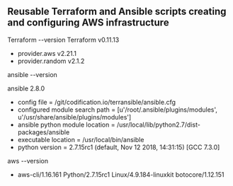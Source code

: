 ## Reusable Terraform and Ansible scripts creating and configuring AWS infrastructure

Terraform --version
Terraform v0.11.13
+ provider.aws v2.21.1
+ provider.random v2.1.2

ansible --version

ansible 2.8.0
 + config file = /git/codification.io/terransible/ansible.cfg
 + configured module search path = [u'/root/.ansible/plugins/modules', u'/usr/share/ansible/plugins/modules']
 + ansible python module location = /usr/local/lib/python2.7/dist-packages/ansible
 + executable location = /usr/local/bin/ansible
 + python version = 2.7.15rc1 (default, Nov 12 2018, 14:31:15) [GCC 7.3.0]

aws --version

 + aws-cli/1.16.161 Python/2.7.15rc1 Linux/4.9.184-linuxkit botocore/1.12.151
